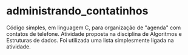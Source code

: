 # administrando_contatinhos
Código simples, em linguagem C, para organização de "agenda" com contatos de telefone.
Atividade proposta na disciplina de Algoritmos e Estruturas de dados.
Foi utilizada uma lista simplesmente ligada na atividade.
